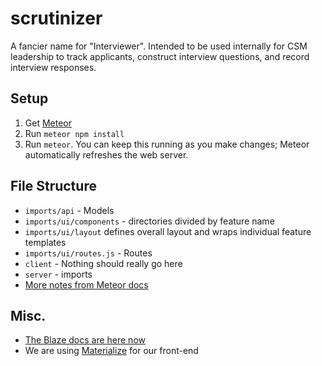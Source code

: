 # scrutinizer
A fancier name for "Interviewer". Intended to be used internally for CSM leadership to track applicants, construct interview questions, and record interview responses.

## Setup
1. Get [Meteor](https://www.meteor.com/install)
2. Run `meteor npm install`
3. Run `meteor`. You can keep this running as you make changes; Meteor automatically refreshes the web server.

## File Structure
- `imports/api` - Models
- `imports/ui/components` - directories divided by feature name
- `imports/ui/layout` defines overall layout and wraps individual feature templates
- `imports/ui/routes.js` - Routes
- `client` - Nothing should really go here
- `server` - imports
- [More notes from Meteor docs](https://guide.meteor.com/structure.html)

## Misc.
- [The Blaze docs are here now](http://blazejs.org/guide/introduction.html)
- We are using [Materialize](http://materializecss.com/) for our front-end
